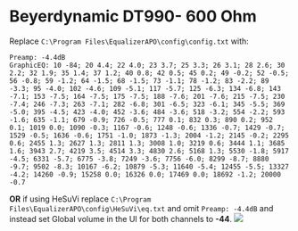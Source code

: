 # Beyerdynamic DT990- 600 Ohm
Replace `C:\Program Files\EqualizerAPO\config\config.txt` with:
```
Preamp: -4.4dB
GraphicEQ: 10 -84; 20 4.4; 22 4.0; 23 3.7; 25 3.3; 26 3.1; 28 2.6; 30 2.2; 32 1.9; 35 1.4; 37 1.2; 40 0.8; 42 0.5; 45 0.2; 49 -0.2; 52 -0.5; 56 -0.8; 59 -1.2; 64 -1.5; 68 -1.5; 73 -1.1; 78 -1.2; 83 -2.2; 89 -3.3; 95 -4.0; 102 -4.6; 109 -5.1; 117 -5.7; 125 -6.3; 134 -6.8; 143 -7.1; 153 -7.5; 164 -7.5; 175 -7.5; 188 -7.6; 201 -7.6; 215 -7.5; 230 -7.4; 246 -7.3; 263 -7.1; 282 -6.8; 301 -6.5; 323 -6.1; 345 -5.5; 369 -5.0; 395 -4.5; 423 -4.0; 452 -3.6; 484 -3.6; 518 -3.2; 554 -2.2; 593 -1.6; 635 -1.1; 679 -0.9; 726 -0.5; 777 0.1; 832 0.3; 890 0.2; 952 0.1; 1019 0.0; 1090 -0.3; 1167 -0.6; 1248 -0.6; 1336 -0.7; 1429 -0.7; 1529 -0.5; 1636 -0.6; 1751 -1.0; 1873 -1.3; 2004 -1.2; 2145 -0.2; 2295 0.6; 2455 1.3; 2627 1.3; 2811 1.3; 3008 1.0; 3219 0.6; 3444 1.1; 3685 1.6; 3943 2.7; 4219 3.5; 4514 3.3; 4830 2.6; 5168 1.3; 5530 -1.8; 5917 -4.5; 6331 -5.7; 6775 -3.8; 7249 -3.6; 7756 -6.0; 8299 -8.7; 8880 -9.7; 9502 -8.3; 10167 -6.2; 10879 -5.3; 11640 -5.4; 12455 -5.5; 13327 -4.2; 14260 -0.9; 15258 0.0; 16326 0.0; 17469 0.0; 18692 -1.2; 20000 -0.7
```
**OR** if using HeSuVi replace `C:\Program Files\EqualizerAPO\config\HeSuVi\eq.txt` and omit `Preamp: -4.4dB` and instead set Global volume in the UI for both channels to **-44**.
![](https://raw.githubusercontent.com/jaakkopasanen/AutoEq/master/results/Innerfidelity%202017/headphoncecom/onear/Beyerdynamic%20DT990-%20600%20Ohm/Beyerdynamic%20DT990-%20600%20Ohm.png)